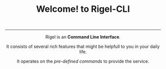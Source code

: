 <!DOCTYPE html>
<html lang="en" dir="ltr">
        <head></head>
        <body align="center">
        <h1>Welcome! to Rigel-CLI</h1>
        <br>
        <hr>
        <p class="first">Rigel is an <b>Command Line Interface</b>.</p>
        <p class="second">It consists of several rich features that might be helpfull to you in your daily life.</p>
        <p>It operates on the <i>pre-defined commands</i> to provide the service.</p>
        </body>
</html>
